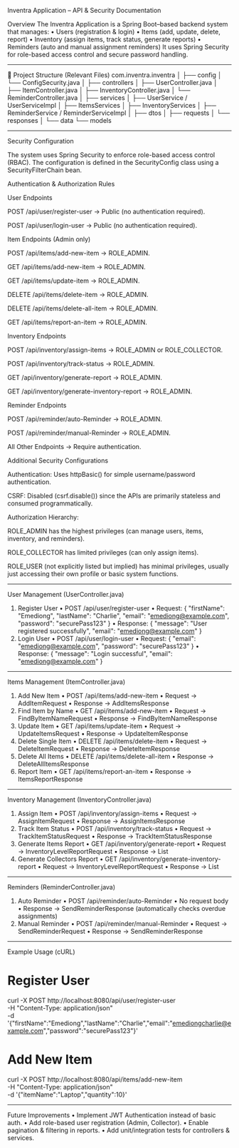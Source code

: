 Inventra Application – API & Security Documentation


Overview
The Inventra Application is a Spring Boot–based backend system that manages:
•	Users (registration & login)
•	Items (add, update, delete, report)
•	Inventory (assign items, track status, generate reports)
•	Reminders (auto and manual assignment reminders)
It uses Spring Security for role-based access control and secure password handling.

________________________________________

📂 Project Structure (Relevant Files)
com.inventra.inventra
│
├── config
│   └── ConfigSecurity.java
│
├── controllers
│   ├── UserController.java
│   ├── ItemController.java
│   ├── InventoryController.java
│   └── ReminderController.java
│
├── services
│   ├── UserService / UserServiceImpl
│   ├── ItemsServices
│   ├── InventoryServices
│   ├── ReminderService / ReminderServiceImpl
│
├── dtos
│   ├── requests
│   └── responses
│
└── data
    └── models
    
________________________________________

Security Configuration

The system uses Spring Security to enforce role-based access control (RBAC). The configuration is defined in the SecurityConfig class using a SecurityFilterChain bean.

Authentication & Authorization Rules

User Endpoints

POST /api/user/register-user → Public (no authentication required).

POST /api/user/login-user → Public (no authentication required).

Item Endpoints (Admin only)

POST /api/items/add-new-item → ROLE_ADMIN.

GET /api/items/add-new-item → ROLE_ADMIN.

GET /api/items/update-item → ROLE_ADMIN.

DELETE /api/items/delete-item → ROLE_ADMIN.

DELETE /api/items/delete-all-item → ROLE_ADMIN.

GET /api/items/report-an-item → ROLE_ADMIN.

Inventory Endpoints

POST /api/inventory/assign-items → ROLE_ADMIN or ROLE_COLLECTOR.

POST /api/inventory/track-status → ROLE_ADMIN.

GET /api/inventory/generate-report → ROLE_ADMIN.

GET /api/inventory/generate-inventory-report → ROLE_ADMIN.

Reminder Endpoints

POST /api/reminder/auto-Reminder → ROLE_ADMIN.

POST /api/reminder/manual-Reminder → ROLE_ADMIN.

All Other Endpoints → Require authentication.

Additional Security Configurations

Authentication: Uses httpBasic() for simple username/password authentication.

CSRF: Disabled (csrf.disable()) since the APIs are primarily stateless and consumed programmatically.

Authorization Hierarchy:

ROLE_ADMIN has the highest privileges (can manage users, items, inventory, and reminders).

ROLE_COLLECTOR has limited privileges (can only assign items).

ROLE_USER (not explicitly listed but implied) has minimal privileges, usually just accessing their own profile or basic system functions.


________________________________________

User Management (UserController.java)
1. Register User
•	POST /api/user/register-user
•	Request:
{
  "firstName": "Emediong",
  "lastName": "Charlie",
  "email": "emediong@example.com",
  "password": "securePass123"
}
•	Response:
{
  "message": "User registered successfully",
  "email": "emediong@example.com"
}
2.  Login User
•	POST /api/user/login-user
•	Request:
{
  "email": "emediong@example.com",
  "password": "securePass123"
}
•	Response:
{
  "message": "Login successful",
  "email": "emediong@example.com"
}

________________________________________
 Items Management (ItemController.java)
1.   Add New Item
•	POST /api/items/add-new-item
•	Request → AddItemRequest
•	Response → AddItemsResponse
2.  Find Item by Name
•	GET /api/items/add-new-item
•	Request → FindByItemNameRequest
•	Response → FindByItemNameResponse
3.  Update Item
•	GET /api/items/update-item
•	Request → UpdateItemsRequest
•	Response → UpdateItemResponse
4. Delete Single Item
•	DELETE /api/items/delete-item
•	Request → DeleteItemRequest
•	Response → DeleteItemResponse
5. Delete All Items
•	DELETE /api/items/delete-all-item
•	Response → DeleteAllItemsResponse
6. Report Item
•	GET /api/items/report-an-item
•	Response → ItemsReportResponse

________________________________________
 Inventory Management (InventoryController.java)
1. Assign Item
•	POST /api/inventory/assign-items
•	Request → AssignItemRequest
•	Response → AssignItemsResponse
2. Track Item Status
•	POST /api/inventory/track-status
•	Request → TrackItemStatusRequest
•	Response → TrackItemStatusResponse
3. Generate Items Report
•	GET /api/inventory/generate-report
•	Request → InventoryLevelReportRequest
•	Response → List<Items>
4. Generate Collectors Report
•	GET /api/inventory/generate-inventory-report
•	Request → InventoryLevelReportRequest
•	Response → List<Collectors>

________________________________________
 Reminders (ReminderController.java)
1. Auto Reminder
•	POST /api/reminder/auto-Reminder
•	No request body
•	Response → SendReminderResponse (automatically checks overdue assignments)
2. Manual Reminder
•	POST /api/reminder/manual-Reminder
•	Request → SendReminderRequest
•	Response → SendReminderResponse

________________________________________
 Example Usage (cURL)
# Register User
curl -X POST http://localhost:8080/api/user/register-user \
-H "Content-Type: application/json" \
-d '{"firstName":"Emediong","lastName":"Charlie","email":"emediongcharlie@example.com","password":"securePass123"}'

# Add New Item
curl -X POST http://localhost:8080/api/items/add-new-item \
-H "Content-Type: application/json" \
-d '{"itemName":"Laptop","quantity":10}'

________________________________________
 Future Improvements
•	Implement JWT Authentication instead of basic auth.
•	Add role-based user registration (Admin, Collector).
•	Enable pagination & filtering in reports.
•	Add unit/integration tests for controllers & services.



 
